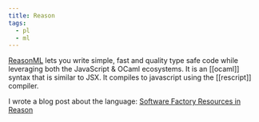 ```yaml
---
title: Reason
tags:
  - pl
  - ml
---
```


[ReasonML](https://reasonml.github.io/) lets you write simple, fast and quality type safe code while leveraging both the JavaScript & OCaml ecosystems. It is an [[ocaml]] syntax that is similar to JSX. It compiles to javascript using the [[rescript]] compiler.

I wrote a blog post about the language: [Software Factory Resources in Reason](https://www.softwarefactory-project.io/software-factory-resources-in-reason.html)
